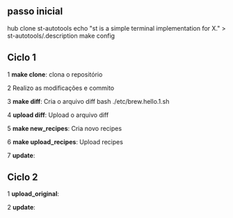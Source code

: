## passo inicial
hub clone st-autotools
echo "st is a simple terminal implementation for X." > st-autotools/.description
make config

## Ciclo 1

1 **make clone**:
	clona o repositório

2 Realizo as modificações e commito

3 **make diff**:
	Cria o arquivo diff
	bash ./etc/brew.hello.1.sh

4 **upload diff**:
	Upload o arquivo diff

5 **make new_recipes**:
    Cria novo recipes

6 **make upload_recipes**:
	Upload recipes

7  **update**:

## Ciclo 2
1  **upload_original**:

2  **update**:
